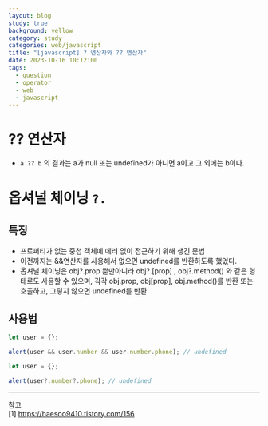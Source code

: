 ```yaml
---
layout: blog
study: true
background: yellow
category: study
categories: web/javascript
title: "[javascript] ? 연산자와 ?? 연산자"
date: 2023-10-16 10:12:00
tags:
  - question
  - operator
  - web
  - javascript
---
```


# ?? 연산자

- `a ?? b` 의 결과는 a가 null 또는 undefined가 아니면 a이고 그 외에는 b이다.

# 옵셔널 체이닝 `?.`

## 특징

- 프로퍼티가 없는 중첩 객체에 에러 없이 접근하기 위해 생긴 문법
- 이전까지는 &&연산자를 사용해서 없으면 undefined를 반환하도록 했었다.
- 옵셔널 체이닝은 obj?.prop 뿐만아니라 obj?.[prop] , obj?.method() 와 같은 형태로도 사용할 수 있으며, 각각 obj.prop, obj[prop], obj.method()를 반환 또는
  호출하고, 그렇지 않으면 undefined를 반환

## 사용법

```js
let user = {};

alert(user && user.number && user.number.phone); // undefined
```

```js
let user = {};

alert(user?.number?.phone); // undefined
```

---
참고  
[1] https://haesoo9410.tistory.com/156